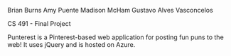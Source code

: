 Brian Burns
Amy Puente
Madison McHam
Gustavo Alves Vasconcelos

CS 491 - Final Project

Punterest is a Pinterest-based web application for posting fun puns to the web! It uses jQuery and is hosted on Azure.
